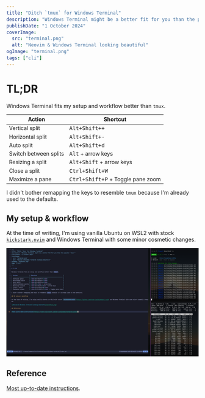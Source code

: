 ```yaml
---
title: "Ditch `tmux` for Windows Terminal"
description: "Windows Terminal might be a better fit for you than the popular `tmux`"
publishDate: "1 October 2024"
coverImage:
  src: "terminal.png"
  alt: "Neovim & Windows Terminal looking beautiful"
ogImage: "terminal.png"
tags: ["cli"]
---
```


# TL;DR

Windows Terminal fits my setup and workflow better than `tmux`.

<!-- TODO: Fix dark mode -->

| Action                | Shortcut                                   |
| --------------------- | ------------------------------------------ |
| Vertical split        | <kbd>Alt+Shift++</kbd>                     |
| Horizontal split      | <kbd>Alt+Shift+-</kbd>                     |
| Auto split            | <kbd>Alt+Shift+d</kbd>                     |
| Switch between splits | <kbd>Alt</kbd> + arrow keys                |
| Resizing a split      | <kbd>Alt+Shift</kbd> + arrow keys          |
| Close a split         | <kbd>Ctrl+Shift+W</kbd>                    |
| Maximize a pane       | <kbd>Ctrl+Shift+P</kbd> + Toggle pane zoom |

I didn't bother remapping the keys to resemble `tmux` because I'm already used to the defaults.

## My setup & workflow

At the time of writing, I'm using vanilla Ubuntu on WSL2 with stock [`kickstark.nvim`](https://github.com/nvim-lua/kickstart.nvim) and Windows Terminal with some minor cosmetic changes.

![Neovim & Windows Terminal looking beautiful](workflow.png)

## Reference

[Most up-to-date instructions](https://learn.microsoft.com/en-us/windows/terminal/panes).
